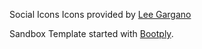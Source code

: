 Social Icons
Icons provided by [Lee Gargano](http://dribbble.com/shots/1427054-Flat-Minimalistic-Social-Icons)

Sandbox
Template started with [Bootply](http://www.bootply.com/).
